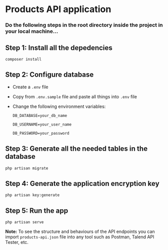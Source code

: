 # Products API application

### Do the following steps in the root directory inside the project in your local machine...

## Step 1: Install all the depedencies

    composer install
    
## Step 2: Configure database
- Create a `.env` file
- Copy from `.env.sample` file and paste all things into `.env` file
- Change the following environment variables:

  `DB_DATABASE=your_db_name`
  
  `DB_USERNAME=your_user_name`
  
  `DB_PASSWORD=your_password`
  
## Step 3: Generate all the needed tables in the database

    php artisan migrate

## Step 4: Generate the application encryption key

    php artisan key:generate
    
## Step 5: Run the app

    php artisan serve

**Note:** To see the structure and behaviours of the API endpoints you can import `products-api.json` file into any tool such as Postman, Talend API Tester, etc.
